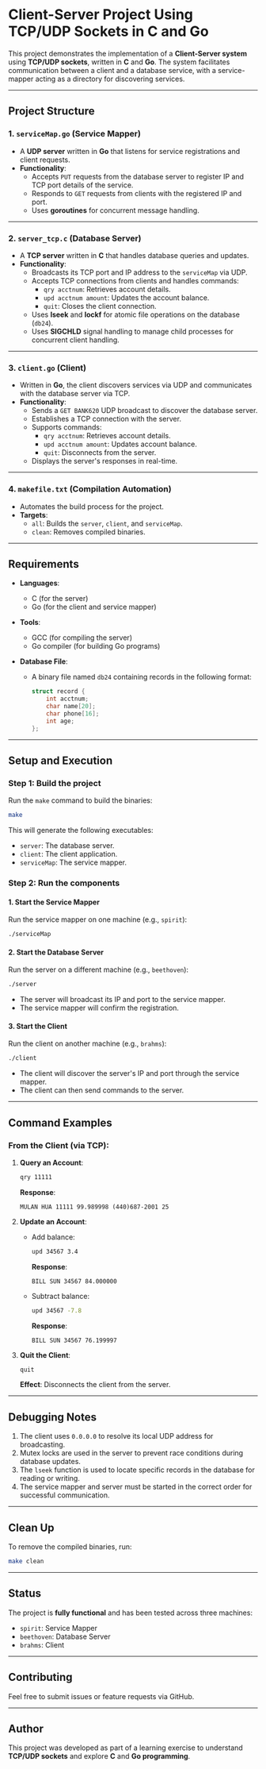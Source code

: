 
# Client-Server Project Using TCP/UDP Sockets in C and Go

This project demonstrates the implementation of a **Client-Server system** using **TCP/UDP sockets**, written in **C** and **Go**. The system facilitates communication between a client and a database service, with a service-mapper acting as a directory for discovering services.

---

## Project Structure

### 1. **`serviceMap.go`** (Service Mapper)
   - A **UDP server** written in **Go** that listens for service registrations and client requests.
   - **Functionality**:
     - Accepts `PUT` requests from the database server to register IP and TCP port details of the service.
     - Responds to `GET` requests from clients with the registered IP and port.
     - Uses **goroutines** for concurrent message handling.

---

### 2. **`server_tcp.c`** (Database Server)
   - A **TCP server** written in **C** that handles database queries and updates.
   - **Functionality**:
     - Broadcasts its TCP port and IP address to the `serviceMap` via UDP.
     - Accepts TCP connections from clients and handles commands:
       - `qry acctnum`: Retrieves account details.
       - `upd acctnum amount`: Updates the account balance.
       - `quit`: Closes the client connection.
     - Uses **lseek** and **lockf** for atomic file operations on the database (`db24`).
     - Uses **SIGCHLD** signal handling to manage child processes for concurrent client handling.

---

### 3. **`client.go`** (Client)
   - Written in **Go**, the client discovers services via UDP and communicates with the database server via TCP.
   - **Functionality**:
     - Sends a `GET BANK620` UDP broadcast to discover the database server.
     - Establishes a TCP connection with the server.
     - Supports commands:
       - `qry acctnum`: Retrieves account details.
       - `upd acctnum amount`: Updates account balance.
       - `quit`: Disconnects from the server.
     - Displays the server's responses in real-time.

---

### 4. **`makefile.txt`** (Compilation Automation)
   - Automates the build process for the project.
   - **Targets**:
     - `all`: Builds the `server`, `client`, and `serviceMap`.
     - `clean`: Removes compiled binaries.

---

## Requirements

- **Languages**:
  - C (for the server)
  - Go (for the client and service mapper)
- **Tools**:
  - GCC (for compiling the server)
  - Go compiler (for building Go programs)

- **Database File**:
  - A binary file named `db24` containing records in the following format:
    ```c
    struct record {
        int acctnum;
        char name[20];
        char phone[16];
        int age;
    };
    ```

---

## Setup and Execution

### Step 1: Build the project
Run the `make` command to build the binaries:
```bash
make
```

This will generate the following executables:
- `server`: The database server.
- `client`: The client application.
- `serviceMap`: The service mapper.

### Step 2: Run the components

#### 1. Start the Service Mapper
Run the service mapper on one machine (e.g., `spirit`):
```bash
./serviceMap
```

#### 2. Start the Database Server
Run the server on a different machine (e.g., `beethoven`):
```bash
./server
```

- The server will broadcast its IP and port to the service mapper.
- The service mapper will confirm the registration.

#### 3. Start the Client
Run the client on another machine (e.g., `brahms`):
```bash
./client
```

- The client will discover the server's IP and port through the service mapper.
- The client can then send commands to the server.

---

## Command Examples

### From the Client (via TCP):
1. **Query an Account**:
   ```bash
   qry 11111
   ```
   **Response**:
   ```
   MULAN HUA 11111 99.989998 (440)687-2001 25
   ```

2. **Update an Account**:
   - Add balance:
     ```bash
     upd 34567 3.4
     ```
     **Response**:
     ```
     BILL SUN 34567 84.000000
     ```

   - Subtract balance:
     ```bash
     upd 34567 -7.8
     ```
     **Response**:
     ```
     BILL SUN 34567 76.199997
     ```

3. **Quit the Client**:
   ```bash
   quit
   ```

   **Effect**: Disconnects the client from the server.

---

## Debugging Notes

1. The client uses `0.0.0.0` to resolve its local UDP address for broadcasting.
2. Mutex locks are used in the server to prevent race conditions during database updates.
3. The `lseek` function is used to locate specific records in the database for reading or writing.
4. The service mapper and server must be started in the correct order for successful communication.

---

## Clean Up

To remove the compiled binaries, run:
```bash
make clean
```

---

## Status

The project is **fully functional** and has been tested across three machines:
- `spirit`: Service Mapper
- `beethoven`: Database Server
- `brahms`: Client

---

## Contributing

Feel free to submit issues or feature requests via GitHub.

---

## Author

This project was developed as part of a learning exercise to understand **TCP/UDP sockets** and explore **C** and **Go programming**.
